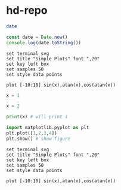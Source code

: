 # hd-repo

```bash {cmd=true}
date
```

```javascript {cmd="node"}
const date = Date.now()
console.log(date.toString())
```

```gnuplot {cmd=true output="html"}
set terminal svg
set title "Simple Plots" font ",20"
set key left box
set samples 50
set style data points

plot [-10:10] sin(x),atan(x),cos(atan(x))

```

```python {cmd=true id="izdlk700"}
x = 1
```

```python {cmd=true id="izdlkdim"}
x = 2
```

```python {cmd=true continue="izdlk700" id="izdlkhso"}
print(x) # will print 1
```

```python {cmd=true matplotlib=true}
import matplotlib.pyplot as plt
plt.plot([1,2,3,4])
plt.show() # show figure
```


```gnuplot {cmd=true output="html"}
set terminal svg
set title "Simple Plots" font ",20"
set key left box
set samples 50
set style data points

plot [-10:10] sin(x),atan(x),cos(atan(x))
```